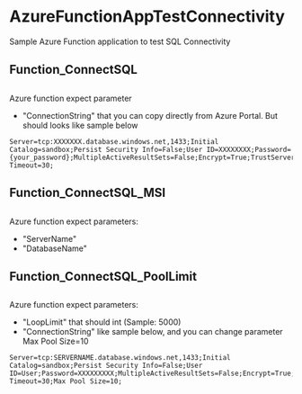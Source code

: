 # AzureFunctionAppTestConnectivity
Sample Azure Function application to test SQL Connectivity

## ###########################################################
## Function_ConnectSQL
## ###########################################################
Azure function expect parameter 
 - "ConnectionString" that you can copy directly from Azure Portal. But should looks like sample below
```	
Server=tcp:XXXXXXX.database.windows.net,1433;Initial Catalog=sandbox;Persist Security Info=False;User ID=XXXXXXXX;Password={your_password};MultipleActiveResultSets=False;Encrypt=True;TrustServerCertificate=False;Connection Timeout=30;
```

## ###########################################################	
## Function_ConnectSQL_MSI
## ###########################################################
Azure function expect parameters: 
 - "ServerName"
 - "DatabaseName"


## ###########################################################
## Function_ConnectSQL_PoolLimit
## ###########################################################
Azure function expect parameters:
 - "LoopLimit" that should int (Sample: 5000)
 - "ConnectionString" like sample below, and you can change parameter Max Pool Size=10
```
Server=tcp:SERVERNAME.database.windows.net,1433;Initial Catalog=sandbox;Persist Security Info=False;User ID=User;Password=XXXXXXXXX;MultipleActiveResultSets=False;Encrypt=True;TrustServerCertificate=False;Connection Timeout=30;Max Pool Size=10;
```

